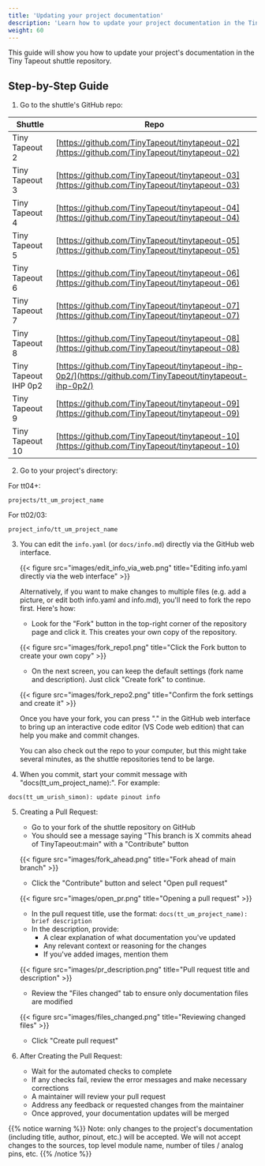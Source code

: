 ```yaml
---
title: 'Updating your project documentation'
description: 'Learn how to update your project documentation in the Tiny Tapeout shuttle repository'
weight: 60
---
```


This guide will show you how to update your project's documentation in the Tiny Tapeout shuttle repository.

## Step-by-Step Guide

1. Go to the shuttle's GitHub repo:

| Shuttle | Repo |
|---------|------|
| Tiny Tapeout 2 | [https://github.com/TinyTapeout/tinytapeout-02](https://github.com/TinyTapeout/tinytapeout-02) |
| Tiny Tapeout 3 | [https://github.com/TinyTapeout/tinytapeout-03](https://github.com/TinyTapeout/tinytapeout-03) |
| Tiny Tapeout 4 | [https://github.com/TinyTapeout/tinytapeout-04](https://github.com/TinyTapeout/tinytapeout-04) |
| Tiny Tapeout 5 | [https://github.com/TinyTapeout/tinytapeout-05](https://github.com/TinyTapeout/tinytapeout-05) |
| Tiny Tapeout 6 | [https://github.com/TinyTapeout/tinytapeout-06](https://github.com/TinyTapeout/tinytapeout-06) |
| Tiny Tapeout 7 | [https://github.com/TinyTapeout/tinytapeout-07](https://github.com/TinyTapeout/tinytapeout-07) |
| Tiny Tapeout 8 | [https://github.com/TinyTapeout/tinytapeout-08](https://github.com/TinyTapeout/tinytapeout-08) |
| Tiny Tapeout IHP 0p2 | [https://github.com/TinyTapeout/tinytapeout-ihp-0p2/](https://github.com/TinyTapeout/tinytapeout-ihp-0p2/) |
| Tiny Tapeout 9 | [https://github.com/TinyTapeout/tinytapeout-09](https://github.com/TinyTapeout/tinytapeout-09) |
| Tiny Tapeout 10 | [https://github.com/TinyTapeout/tinytapeout-10](https://github.com/TinyTapeout/tinytapeout-10) |

2. Go to your project's directory:

For tt04+:
```
projects/tt_um_project_name
```

For tt02/03:
```
project_info/tt_um_project_name
```

3. You can edit the `info.yaml` (or `docs/info.md`) directly via the GitHub web interface.

   {{< figure src="images/edit_info_via_web.png" title="Editing info.yaml directly via the web interface" >}}

   Alternatively, if you want to make changes to multiple files (e.g. add a picture, or edit both info.yaml and info.md), you'll need to fork the repo first. Here's how:

   * Look for the "Fork" button in the top-right corner of the repository page and click it. This creates your own copy of the repository.

   {{< figure src="images/fork_repo1.png" title="Click the Fork button to create your own copy" >}}

   * On the next screen, you can keep the default settings (fork name and description). Just click "Create fork" to continue.

   {{< figure src="images/fork_repo2.png" title="Confirm the fork settings and create it" >}}

   Once you have your fork, you can press "." in the GitHub web interface to bring up an interactive code editor (VS Code web edition) that can help you make and commit changes.

   

   You can also check out the repo to your computer, but this might take several minutes, as the shuttle repositories tend to be large.

4. When you commit, start your commit message with "docs(tt_um_project_name):". For example:
```
docs(tt_um_urish_simon): update pinout info
```

5. Creating a Pull Request:
   * Go to your fork of the shuttle repository on GitHub
   * You should see a message saying "This branch is X commits ahead of TinyTapeout:main" with a "Contribute" button
   
   {{< figure src="images/fork_ahead.png" title="Fork ahead of main branch" >}}
   
   * Click the "Contribute" button and select "Open pull request"
   
   {{< figure src="images/open_pr.png" title="Opening a pull request" >}}
   
   * In the pull request title, use the format: `docs(tt_um_project_name): brief description`
   * In the description, provide:
     - A clear explanation of what documentation you've updated
     - Any relevant context or reasoning for the changes
     - If you've added images, mention them
   
   {{< figure src="images/pr_description.png" title="Pull request title and description" >}}
   
   * Review the "Files changed" tab to ensure only documentation files are modified
   
   {{< figure src="images/files_changed.png" title="Reviewing changed files" >}}
   
   * Click "Create pull request"

6. After Creating the Pull Request:
   * Wait for the automated checks to complete
   * If any checks fail, review the error messages and make necessary corrections
   * A maintainer will review your pull request
   * Address any feedback or requested changes from the maintainer
   * Once approved, your documentation updates will be merged

     

{{% notice warning %}}
Note: only changes to the project's documentation (including title, author, pinout, etc.) will be accepted. We will not accept changes to the sources, top level module name, number of tiles / analog pins, etc.
{{% /notice %}}
